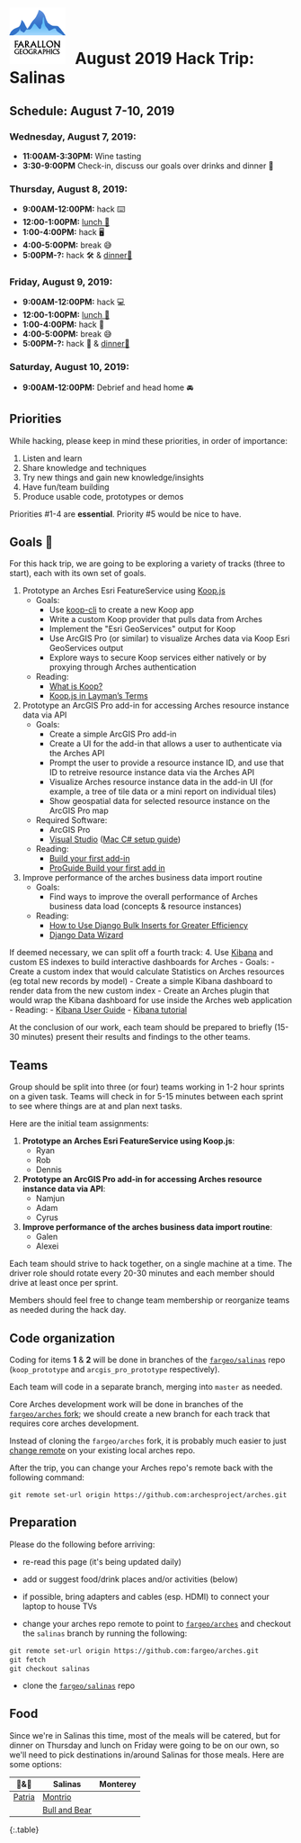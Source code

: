 # <img src="img/fargeo.png" style="width: 100px; margin-right:10px;"/> August 2019 Hack Trip: Salinas

## Schedule: August 7-10, 2019

### Wednesday, August 7, 2019:
- **11:00AM-3:30PM:** Wine tasting
- **3:30-9:00PM** Check-in, discuss our goals over drinks and dinner 🍺

### Thursday, August 8, 2019:
- **9:00AM-12:00PM:** hack ⌨️
- **12:00-1:00PM:** [lunch 🍴](#food)
- **1:00-4:00PM:** hack 🖥
- **4:00-5:00PM:** break 😅
- **5:00PM-?:** hack 🛠 & [dinner🍴](#food)

### Friday, August 9, 2019:
- **9:00AM-12:00PM:** hack 💻
- **12:00-1:00PM:** [lunch 🍴](#food)
- **1:00-4:00PM:** hack 📱
- **4:00-5:00PM:** break 😅
- **5:00PM-?:** hack 🤘 & [dinner🍴](#food)

### Saturday, August 10, 2019:
- **9:00AM-12:00PM:** Debrief and head home 🚘

## Priorities

While hacking, please keep in mind these priorities, in order of importance:

1. Listen and learn
2. Share knowledge and techniques
3. Try new things and gain new knowledge/insights
4. Have fun/team building
5. Produce usable code, prototypes or demos

Priorities #1-4 are **essential**.  Priority #5 would be nice to have.

## Goals 💯

For this hack trip, we are going to be exploring a variety of tracks (three to start), each with its own set of goals.
1. Prototype an Arches Esri FeatureService using [Koop.js](https://koopjs.github.io/)
    - Goals:
        - Use [koop-cli](https://github.com/koopjs/koop-cli) to create a new Koop app
        - Write a custom Koop provider that pulls data from Arches
        - Implement the "Esri GeoServices" output for Koop
        - Use ArcGIS Pro (or similar) to visualize Arches data via Koop Esri GeoServices output
        - Explore ways to secure Koop services either natively or by proxying through Arches authentication
    - Reading:
        - [What is Koop?](https://koopjs.github.io/docs/basics/what-is-koop)
        - [Koop.js in Layman’s Terms](https://medium.com/@lusisuwandi/koop-js-in-laymans-terms-15549599ae7)
2. Prototype an ArcGIS Pro add-in for accessing Arches resource instance data via API
    - Goals:
        - Create a simple ArcGIS Pro add-in
        - Create a UI for the add-in that allows a user to authenticate via the Arches API
        - Prompt the user to provide a resource instance ID, and use that ID to retreive resource instance data via the Arches API
        - Visualize Arches resource instance data in the add-in UI (for example, a tree of tile data or a mini report on individual tiles)
        - Show geospatial data for selected resource instance on the ArcGIS Pro map
    - Required Software:
        - ArcGIS Pro
        - [Visual Studio](https://visualstudio.microsoft.com/) ([Mac C# setup guide](https://www.youtube.com/watch?v=71i5C0l4POw))
    - Reading:
        - [Build your first add-in](https://developers.arcgis.com/labs/pro/build-your-first-add-in/)
        - [ProGuide Build your first add in](https://github.com/Esri/arcgis-pro-sdk/wiki/ProGuide-Build-your-first-add-in)
3. Improve performance of the arches business data import routine
    - Goals:
        - Find ways to improve the overall performance of Arches business data load (concepts & resource instances)
    - Reading:
        - [How to Use Django Bulk Inserts for Greater Efficiency](https://www.caktusgroup.com/blog/2019/01/09/django-bulk-inserts/)
        - [Django Data Wizard](https://github.com/wq/django-data-wizard)

If deemed necessary, we can split off a fourth track:
4. Use [Kibana](https://www.elastic.co/products/kibana) and custom ES indexes to build interactive dashboards for Arches
    - Goals:
        - Create a custom index that would calculate Statistics on Arches resources (eg total new records by model)
        - Create a simple Kibana dashboard to render data from the new custom index
        - Create an Arches plugin that would wrap the Kibana dashboard for use inside the Arches web application
    - Reading:
        - [Kibana User Guide](https://www.elastic.co/guide/en/kibana/6.7/introduction.html)
        - [Kibana tutorial](https://logz.io/blog/kibana-tutorial/)

At the conclusion of our work, each team should be prepared to briefly (15-30 minutes) present their results and findings to the other teams.

## Teams

Group should be split into three (or four) teams working in 1-2 hour sprints on a given task. Teams will check in for 5-15 minutes between each sprint to see where things are at and plan next tasks.

Here are the initial team assignments:

1. **Prototype an Arches Esri FeatureService using Koop.js**:
    - Ryan
    - Rob
    - Dennis
2. **Prototype an ArcGIS Pro add-in for accessing Arches resource instance data via API**:
    - Namjun
    - Adam
    - Cyrus
3. **Improve performance of the arches business data import routine**:
    - Galen
    - Alexei

Each team should strive to hack together, on a single machine at a time.  The driver role should rotate every 20-30 minutes and each member should drive at least once per sprint.

Members should feel free to change team membership or reorganize teams as needed during the hack day.

## Code organization

Coding for items **1** & **2** will be done in branches of the [`fargeo/salinas`](https://github.com/fargeo/salinas) repo (`koop_prototype` and `arcgis_pro_prototype` respectively).

Each team will code in a separate branch, merging into `master` as needed.

Core Arches development work will be done in branches of the [`fargeo/arches` fork](https://github.com/fargeo/arches); we should create a new branch for each track that requires core arches development.

Instead of cloning the `fargeo/arches` fork, it is probably much easier to just [change remote](#preparation) on your existing local arches repo.

After the trip, you can change your Arches repo's remote back with the following command:
```
git remote set-url origin https://github.com:archesproject/arches.git
```

## Preparation

Please do the following before arriving:

- re-read this page (it's being updated daily)
- add or suggest food/drink places and/or activities (below)
- if possible, bring adapters and cables (esp. HDMI) to connect your laptop to house TVs

- change your arches repo remote to point to [`fargeo/arches`](https://github.com/fargeo/arches) and checkout the `salinas` branch by running the following:
```
git remote set-url origin https://github.com:fargeo/arches.git
git fetch
git checkout salinas
```

- clone the [`fargeo/salinas`](https://github.com/fargeo/salinas) repo


## Food

Since we're in Salinas this time, most of the meals will be catered, but for dinner on Thursday and lunch on Friday were going to be on our own, so we'll need to pick destinations in/around Salinas for those meals.  Here are some options:

🍴&🍻 | **Salinas** | **Monterey** 
--- | --- | --- 
 | [Patria](https://www.yelp.com/biz/patria-salinas) | [Montrio](https://www.montrio.com/menu/)
 |  | [Bull and Bear](https://bullandbearca.com/)
{:.table}

